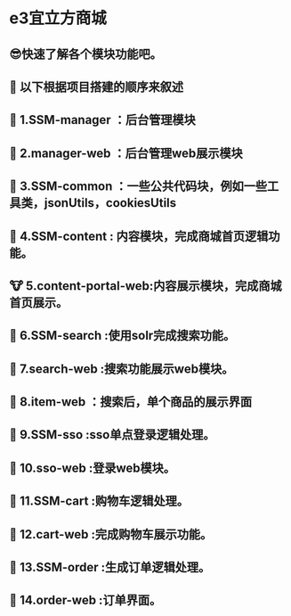 # e3宜立方商城
## :sunglasses:快速了解各个模块功能吧。
## :dog: 以下根据项目搭建的顺序来叙述  
## :rabbit: 1.SSM-manager ：后台管理模块  
## :frog: 2.manager-web ：后台管理web展示模块  
## :bear: 3.SSM-common  ：一些公共代码块，例如一些工具类，jsonUtils，cookiesUtils  
## :tiger: 4.SSM-content : 内容模块，完成商城首页逻辑功能。  
## :cow: 5.content-portal-web:内容展示模块，完成商城首页展示。  
## :boar: 6.SSM-search  :使用solr完成搜索功能。  
## :monkey: 7.search-web  :搜索功能展示web模块。  
## :horse: 8.item-web    ：搜索后，单个商品的展示界面  
## :camel: 9.SSM-sso     :sso单点登录逻辑处理。  
## :sheep: 10.sso-web     :登录web模块。  
## :panda_face: 11.SSM-cart   :购物车逻辑处理。   
## :snake: 12.cart-web   :完成购物车展示功能。  
## :baby_chick: 13.SSM-order  :生成订单逻辑处理。   
## :hatched_chick: 14.order-web  :订单界面。  
